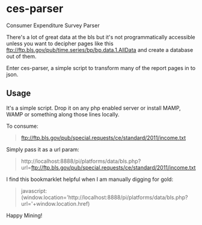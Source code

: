 ces-parser
==========

Consumer Expenditure Survey Parser

There's a lot of great data at the bls but it's not programmatically accessible unless you want to decipher pages like this ftp://ftp.bls.gov/pub/time.series/bp/bp.data.1.AllData and create a database out of them.

Enter ces-parser, a simple script to transform many of the report pages in to json.

Usage
-----
It's a simple script.  Drop it on any php enabled server or install MAMP, WAMP or something along those lines locally.

To consume: 

> ftp://ftp.bls.gov/pub/special.requests/ce/standard/2011/income.txt


Simply pass it as a url param: 

> http://localhost:8888/pi/platforms/data/bls.php?url=ftp://ftp.bls.gov/pub/special.requests/ce/standard/2011/income.txt

I find this bookmarklet helpful when I am manually digging for gold:

> javascript:(window.location='http://localhost:8888/pi/platforms/data/bls.php?url='+window.location.href)


Happy Mining!